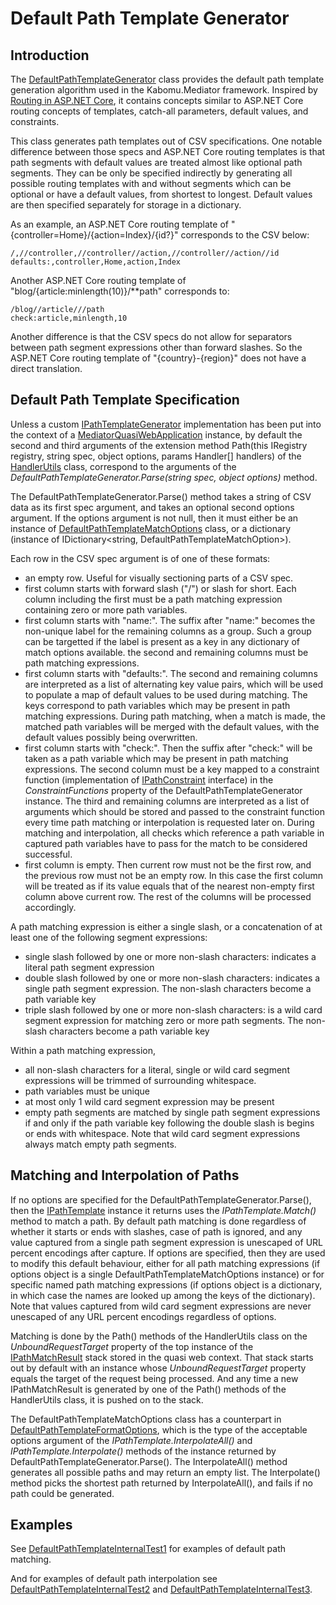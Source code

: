 # Default Path Template Generator

## Introduction

The [DefaultPathTemplateGenerator](https://github.com/aaronicsubstances/cskabomu/blob/main/src/Kabomu/Mediator/Path/DefaultPathTemplateGenerator.cs) class provides the default path template generation algorithm used in the Kabomu.Mediator framework. Inspired by [Routing in ASP.NET Core](https://learn.microsoft.com/en-us/aspnet/core/fundamentals/routing?view=aspnetcore-6.0),
it contains concepts similar to ASP.NET Core routing concepts of templates, catch-all parameters,
default values, and constraints.

This class generates path templates out of CSV specifications.
One notable difference between those specs and ASP.NET Core routing templates is that
path segments with default values are treated almost like optional path segments.
They can be only be specified indirectly by
generating all possible routing templates with and without segments which can be optional or have a default values,
from shortest to longest.
Default values are then specified separately for storage in a dictionary.

As an example, an ASP.NET Core routing template of "{controller=Home}/{action=Index}/{id?}" corresponds to the CSV below:
```
/,//controller,//controller//action,//controller//action//id
defaults:,controller,Home,action,Index
```

Another ASP.NET Core routing template of "blog/{article:minlength(10)}/\*\*path" corresponds to:
```
/blog//article///path
check:article,minlength,10
```

Another difference is that the CSV specs do not allow for separators between path segment expressions other
than forward slashes. So the ASP.NET Core routing template of "{country}-{region}" does not have a direct translation.

## Default Path Template Specification

Unless a custom [IPathTemplateGenerator](https://github.com/aaronicsubstances/cskabomu/blob/main/src/Kabomu/Mediator/Path/IPathTemplateGenerator.cs) implementation has been put into the context of
a [MediatorQuasiWebApplication](https://github.com/aaronicsubstances/cskabomu/blob/main/src/Kabomu/Mediator/MediatorQuasiWebApplication.cs) instance, by default the second and third arguments of
the extension method Path(this IRegistry registry, string spec, object options, params Handler[] handlers) of the
[HandlerUtils](https://github.com/aaronicsubstances/cskabomu/blob/main/src/Kabomu/Mediator/Handling/HandlerUtils.cs)
class, correspond to the arguments of the
*DefaultPathTemplateGenerator.Parse(string spec, object options)* method.

The DefaultPathTemplateGenerator.Parse() method takes a string of CSV data as its first spec argument, and takes an optional second options argument. If the options argument is not null, then it must either be an instance of [DefaultPathTemplateMatchOptions](https://github.com/aaronicsubstances/cskabomu/blob/main/src/Kabomu/Mediator/Path/DefaultPathTemplateMatchOptions.cs) class,
or a dictionary (instance of IDictionary\<string, DefaultPathTemplateMatchOption\>).

Each row in the CSV spec argument is of one of these formats:
   - an empty row. Useful for visually sectioning parts of a CSV spec.
   - first column starts with forward slash ("/") or slash for short. Each column including the first
must be a path matching expression containing zero or more path variables.
   - first column starts with "name:". The suffix after "name:" becomes the non-unique label for the remaining columns as a group.
Such a group can be targetted if the label is present as a key in any dictionary of match options available.
the second and remaining columns must be path matching expressions.
   - first column starts with "defaults:". The second and remaining columns are interpreted as a list of alternating 
key value pairs, which will be used to populate a map of default values to be used
during matching. The keys correspond to path variables
which may be present in path matching expressions. During path matching, when a match is 
made, the matched path variables will be merged with the default values, with the default values possibly being overwritten.
   - first column starts with "check:". Then the suffix after "check:" will be taken as a 
   path variable which may be present in path matching expressions. The second column must be a key mapped to a constraint function
(implementation of [IPathConstraint](https://github.com/aaronicsubstances/cskabomu/blob/main/src/Kabomu/Mediator/Path/IPathConstraint.cs) interface)
in the *ConstraintFunctions* property of the DefaultPathTemplateGenerator instance. The
third and remaining columns are interpreted as a list of arguments which should be
stored and passed to the constraint function every time path matching or interpolation
is requested later on.
During matching and interpolation, all checks which reference a path variable
in captured path variables have to pass for the match to be
considered successful.
   - first column is empty. Then current row must not be the first row, and the
previous row must not be an empty row. In this case the first column will be treated as if its value equals that of the
nearest non-empty first column above current row. The rest of the columns will be processed accordingly.

A path matching expression is either a single slash, or a concatenation of at least one of the following
segment expressions:
   - single slash followed by one or more non-slash characters: indicates a literal path segment expression
   - double slash followed by one or more non-slash characters: indicates a single path segment expression.
The non-slash characters become a path variable key
   - triple slash followed by one or more non-slash characters: is a wild card segment expression for matching zero
or more path segments. The non-slash characters become a path variable key

Within a path matching expression,
   - all non-slash characters for a literal, single or wild card segment expressions will be trimmed of
surrounding whitespace.
   - path variables must be unique
   - at most only 1 wild card segment expression may be present
   - empty path segments are matched by single path segment expressions if and only if the path variable key following the double slash is begins or ends with whitespace. Note that wild card segment expressions always match empty path segments.

## Matching and Interpolation of Paths

If no options are specified for the DefaultPathTemplateGenerator.Parse(),
then the [IPathTemplate](https://github.com/aaronicsubstances/cskabomu/tree/main/src/Kabomu/Mediator/Path/IPathTemplate.cs)
instance it returns uses the *IPathTemplate.Match()* method to match a path. By default path matching is done regardless
of whether it starts or ends with slashes, case of path is ignored,
and any value captured from a single path segment expression is
unescaped of URL percent encodings after capture.
If options are specified, then they are used to modify this default behaviour, either for all path matching expressions (if options object is a single DefaultPathTemplateMatchOptions
instance) or for specific named path matching expressions (if options object is a
dictionary, in which case the names are looked up among the keys of the dictionary).
Note that values captured from
wild card segment expressions are never unescaped of any URL percent encodings regardless
of options.

Matching is done by the Path() methods of the HandlerUtils class on the
*UnboundRequestTarget* property of the top instance of the
[IPathMatchResult](https://github.com/aaronicsubstances/cskabomu/blob/main/src/Kabomu/Mediator/Path/IPathMatchResult.cs)
stack stored in the quasi web context. That stack starts out by default with an instance 
whose *UnboundRequestTarget* property equals the target of the request being
processed. And any time a new IPathMatchResult is generated by one of the Path()
methods of the HandlerUtils class, it is pushed on to the stack.

The DefaultPathTemplateMatchOptions class has a counterpart in
[DefaultPathTemplateFormatOptions](https://github.com/aaronicsubstances/cskabomu/blob/main/src/Kabomu/Mediator/Path/DefaultPathTemplateFormatOptions.cs), which is the type of the acceptable options argument of the *IPathTemplate.InterpolateAll()* and *IPathTemplate.Interpolate()* methods of
the instance returned by DefaultPathTemplateGenerator.Parse(). The InterpolateAll() method
generates all possible paths and may return an empty list. The Interpolate() method
picks the shortest path returned by InterpolateAll(), and fails if no path could be
generated.

## Examples

See [DefaultPathTemplateInternalTest1](https://github.com/aaronicsubstances/cskabomu/blob/main/test/Kabomu.Tests/Mediator/Path/DefaultPathTemplateInternalTest1.cs)
for examples of default path matching.

And for examples of default path interpolation see [DefaultPathTemplateInternalTest2](https://github.com/aaronicsubstances/cskabomu/blob/main/test/Kabomu.Tests/Mediator/Path/DefaultPathTemplateInternalTest2.cs) and
[DefaultPathTemplateInternalTest3](https://github.com/aaronicsubstances/cskabomu/blob/main/test/Kabomu.Tests/Mediator/Path/DefaultPathTemplateInternalTest3.cs).
